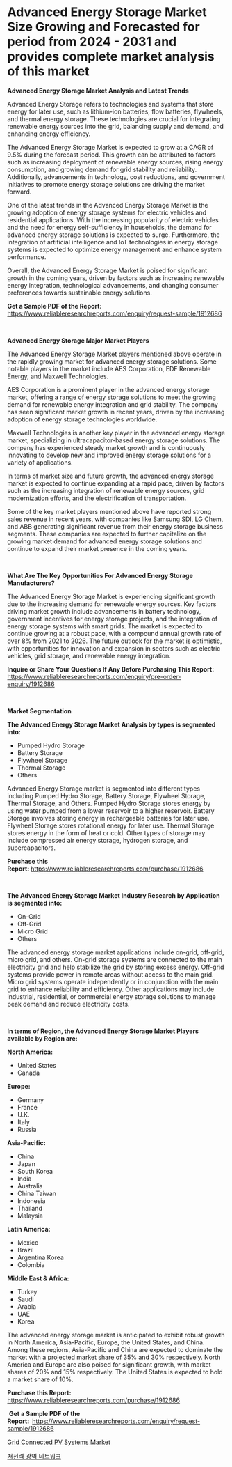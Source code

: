 <p><h1>Advanced Energy Storage Market Size Growing and Forecasted for period from 2024 - 2031 and provides complete market analysis of this market</h1></p><p><strong>Advanced Energy Storage Market Analysis and Latest Trends</strong></p>
<p><p>Advanced Energy Storage refers to technologies and systems that store energy for later use, such as lithium-ion batteries, flow batteries, flywheels, and thermal energy storage. These technologies are crucial for integrating renewable energy sources into the grid, balancing supply and demand, and enhancing energy efficiency.</p><p>The Advanced Energy Storage Market is expected to grow at a CAGR of 9.5% during the forecast period. This growth can be attributed to factors such as increasing deployment of renewable energy sources, rising energy consumption, and growing demand for grid stability and reliability. Additionally, advancements in technology, cost reductions, and government initiatives to promote energy storage solutions are driving the market forward.</p><p>One of the latest trends in the Advanced Energy Storage Market is the growing adoption of energy storage systems for electric vehicles and residential applications. With the increasing popularity of electric vehicles and the need for energy self-sufficiency in households, the demand for advanced energy storage solutions is expected to surge. Furthermore, the integration of artificial intelligence and IoT technologies in energy storage systems is expected to optimize energy management and enhance system performance.</p><p>Overall, the Advanced Energy Storage Market is poised for significant growth in the coming years, driven by factors such as increasing renewable energy integration, technological advancements, and changing consumer preferences towards sustainable energy solutions.</p></p>
<p><strong>Get a Sample PDF of the Report:&nbsp;</strong> <a href="https://www.reliableresearchreports.com/enquiry/request-sample/1912686">https://www.reliableresearchreports.com/enquiry/request-sample/1912686</a></p>
<p>&nbsp;</p>
<p><strong>Advanced Energy Storage Major Market Players</strong></p>
<p><p>The Advanced Energy Storage Market players mentioned above operate in the rapidly growing market for advanced energy storage solutions. Some notable players in the market include AES Corporation, EDF Renewable Energy, and Maxwell Technologies.</p><p>AES Corporation is a prominent player in the advanced energy storage market, offering a range of energy storage solutions to meet the growing demand for renewable energy integration and grid stability. The company has seen significant market growth in recent years, driven by the increasing adoption of energy storage technologies worldwide.</p><p>Maxwell Technologies is another key player in the advanced energy storage market, specializing in ultracapacitor-based energy storage solutions. The company has experienced steady market growth and is continuously innovating to develop new and improved energy storage solutions for a variety of applications.</p><p>In terms of market size and future growth, the advanced energy storage market is expected to continue expanding at a rapid pace, driven by factors such as the increasing integration of renewable energy sources, grid modernization efforts, and the electrification of transportation.</p><p>Some of the key market players mentioned above have reported strong sales revenue in recent years, with companies like Samsung SDI, LG Chem, and ABB generating significant revenue from their energy storage business segments. These companies are expected to further capitalize on the growing market demand for advanced energy storage solutions and continue to expand their market presence in the coming years.</p></p>
<p>&nbsp;</p>
<p><strong>What Are The Key Opportunities For Advanced Energy Storage Manufacturers?</strong></p>
<p><p>The Advanced Energy Storage Market is experiencing significant growth due to the increasing demand for renewable energy sources. Key factors driving market growth include advancements in battery technology, government incentives for energy storage projects, and the integration of energy storage systems with smart grids. The market is expected to continue growing at a robust pace, with a compound annual growth rate of over 8% from 2021 to 2026. The future outlook for the market is optimistic, with opportunities for innovation and expansion in sectors such as electric vehicles, grid storage, and renewable energy integration.</p></p>
<p><strong>Inquire or Share Your Questions If Any Before Purchasing This Report:</strong> <a href="https://www.reliableresearchreports.com/enquiry/pre-order-enquiry/1912686">https://www.reliableresearchreports.com/enquiry/pre-order-enquiry/1912686</a></p>
<p>&nbsp;</p>
<p><strong>Market Segmentation</strong></p>
<p><strong>The Advanced Energy Storage Market Analysis by types is segmented into:</strong></p>
<p><ul><li>Pumped Hydro Storage</li><li>Battery Storage</li><li>Flywheel Storage</li><li>Thermal Storage</li><li>Others</li></ul></p>
<p><p>Advanced Energy Storage market is segmented into different types including Pumped Hydro Storage, Battery Storage, Flywheel Storage, Thermal Storage, and Others. Pumped Hydro Storage stores energy by using water pumped from a lower reservoir to a higher reservoir. Battery Storage involves storing energy in rechargeable batteries for later use. Flywheel Storage stores rotational energy for later use. Thermal Storage stores energy in the form of heat or cold. Other types of storage may include compressed air energy storage, hydrogen storage, and supercapacitors.</p></p>
<p><strong>Purchase this Report:&nbsp;</strong><a href="https://www.reliableresearchreports.com/purchase/1912686">https://www.reliableresearchreports.com/purchase/1912686</a></p>
<p>&nbsp;</p>
<p><strong>The Advanced Energy Storage Market Industry Research by Application is segmented into:</strong></p>
<p><ul><li>On-Grid</li><li>Off-Grid</li><li>Micro Grid</li><li>Others</li></ul></p>
<p><p>The advanced energy storage market applications include on-grid, off-grid, micro grid, and others. On-grid storage systems are connected to the main electricity grid and help stabilize the grid by storing excess energy. Off-grid systems provide power in remote areas without access to the main grid. Micro grid systems operate independently or in conjunction with the main grid to enhance reliability and efficiency. Other applications may include industrial, residential, or commercial energy storage solutions to manage peak demand and reduce electricity costs.</p></p>
<p>&nbsp;</p>
<p><strong>In terms of Region, the Advanced Energy Storage Market Players available by Region are:</strong></p>
<p>
    <p> <strong> North America: </strong>
        <ul>
            <li>United States</li>
            <li>Canada</li>
        </ul>
        </p> 
    <p> <strong> Europe: </strong>
        <ul>
            <li>Germany</li>
            <li>France</li>
            <li>U.K.</li>
            <li>Italy</li>
            <li>Russia</li>
        </ul>
        </p> 
    <p> <strong> Asia-Pacific: </strong>
        <ul>
            <li>China</li>
            <li>Japan</li>
            <li>South Korea</li>
            <li>India</li>
            <li>Australia</li>
            <li>China Taiwan</li>
            <li>Indonesia</li>
            <li>Thailand</li>
            <li>Malaysia</li>
        </ul>
        </p> 
    <p> <strong> Latin America: </strong>
        <ul>
            <li>Mexico</li>
            <li>Brazil</li>
            <li>Argentina Korea</li>
            <li>Colombia</li>
        </ul>
        </p> 
    <p> <strong> Middle East & Africa: </strong>
        <ul>
            <li>Turkey</li>
            <li>Saudi</li>
            <li>Arabia</li>
            <li>UAE</li>
            <li>Korea</li>
        </ul>
    </p>
    </p>
<p><p>The advanced energy storage market is anticipated to exhibit robust growth in North America, Asia-Pacific, Europe, the United States, and China. Among these regions, Asia-Pacific and China are expected to dominate the market with a projected market share of 35% and 30% respectively. North America and Europe are also poised for significant growth, with market shares of 20% and 15% respectively. The United States is expected to hold a market share of 10%.</p></p>
<p><strong>Purchase this Report: </strong><a href="https://www.reliableresearchreports.com/purchase/1912686">https://www.reliableresearchreports.com/purchase/1912686</a></p>
<p>&nbsp;<strong>Get a Sample PDF of the Report:&nbsp;&nbsp;</strong><a href="https://www.reliableresearchreports.com/enquiry/request-sample/1912686">https://www.reliableresearchreports.com/enquiry/request-sample/1912686</a></p>
<p><strong></strong></p>
<p><p><a href="https://github.com/Sinjinluong3e0awx2m195k76/Market-Research-Report-List-1/blob/main/grid-connected-pv-systems-market.md">Grid Connected PV Systems Market</a></p><p><a href="https://github.com/Penelolack456456/Market-Research-Report-List-1/blob/main/353964515063.md">저전력 광역 네트워크</a></p></p>